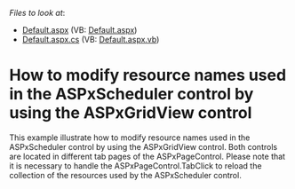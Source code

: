 <!-- default file list -->
*Files to look at*:

* [Default.aspx](./CS/WebSite/Default.aspx) (VB: [Default.aspx](./VB/WebSite/Default.aspx))
* [Default.aspx.cs](./CS/WebSite/Default.aspx.cs) (VB: [Default.aspx.vb](./VB/WebSite/Default.aspx.vb))
<!-- default file list end -->
# How to modify resource names used in the ASPxScheduler control by using the ASPxGridView control


<p>This example illustrate how to modify resource names used in the ASPxScheduler control by using the ASPxGridView control. Both controls are located in different tab pages of the ASPxPageControl. Please note that it is necessary to handle the ASPxPageControl.TabClick to reload the collection of the resources used by the ASPxScheduler control.</p>

<br/>


